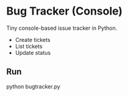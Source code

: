 # Bug Tracker (Console)
Tiny console-based issue tracker in Python.
- Create tickets
- List tickets
- Update status

## Run
python bugtracker.py
